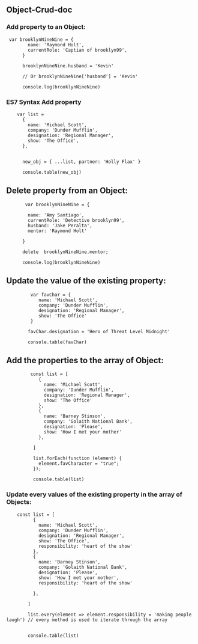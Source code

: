 ## Object-Crud-doc

### Add property to an Object:

     var brooklynNineNine = {
            name: 'Raymond Holt',
            currentRole: 'Captian of brooklyn99',
          }
          
          brooklynNineNine.husband = 'Kevin' 
          
          // Or brooklynNineNine['husband'] = 'Kevin'

          console.log(brooklynNineNine)
          
  
  ### ES7 Syntax Add property
  
        var list =
          {
            name: 'Michael Scott',
            company: 'Dunder Mufflin',
            designation: 'Regional Manager',
            show: 'The Office',
          },


          new_obj = { ...list, partner: 'Holly Flax' }

          console.table(new_obj)
          
          
 ## Delete property from an Object:
 
           var brooklynNineNine = {
           
            name: 'Amy Santiago',
            currentRole: 'Detective brooklyn99',
            husband: 'Jake Peralta',
            mentor: 'Raymond Holt'
            
          }

          delete  brooklynNineNine.mentor;

          console.log(brooklynNineNine)
          
  ## Update the value of the existing property:
  
             var favChar = {
                name: 'Michael Scott',
                company: 'Dunder Mufflin',
                designation: 'Regional Manager',
                show: 'The Office'
             }

            favChar.designation = 'Hero of Threat Level Midnight'

            console.table(favChar)
            
  ## Add the properties to the array of Object:
  
             
             
             const list = [
                {
                  name: 'Michael Scott',
                  company: 'Dunder Mufflin',
                  designation: 'Regional Manager',
                  show: 'The Office'
                },
                {
                  name: 'Barney Stinson',
                  company: 'Golaith National Bank',
                  designation: 'Please',
                  show: 'How I met your mother'
                },
                
              ]

              list.forEach(function (element) {
                element.favCharacter = "true";
              });

              console.table(list)

 
 
 
 ### Update every values of the existing property in the array of Objects:
 
        const list = [
              {
                name: 'Michael Scott',
                company: 'Dunder Mufflin',
                designation: 'Regional Manager',
                show: 'The Office',
                responsibility: 'heart of the show'
              },
              {
                name: 'Barney Stinson',
                company: 'Golaith National Bank',
                designation: 'Please',
                show: 'How I met your mother',
                responsibility: 'heart of the show'

              },

            ]

            list.every(element => element.responsibility = 'making people laugh') // every method is used to iterate through the array


            console.table(list)



